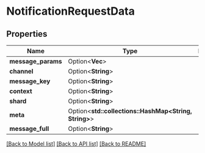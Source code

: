 # NotificationRequestData

## Properties

Name | Type | Description | Notes
------------ | ------------- | ------------- | -------------
**message_params** | Option<**Vec<String>**> |  | [optional]
**channel** | Option<**String**> |  | [optional]
**message_key** | Option<**String**> |  | [optional]
**context** | Option<**String**> |  | [optional]
**shard** | Option<**String**> |  | [optional]
**meta** | Option<**std::collections::HashMap<String, String>**> |  | [optional]
**message_full** | Option<**String**> |  | [optional]

[[Back to Model list]](../README.md#documentation-for-models) [[Back to API list]](../README.md#documentation-for-api-endpoints) [[Back to README]](../README.md)


